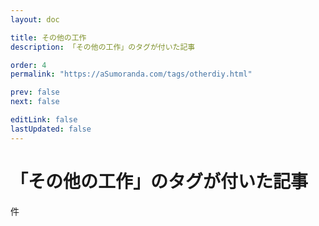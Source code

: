 ```yaml
---
layout: doc

title: その他の工作
description: 「その他の工作」のタグが付いた記事

order: 4
permalink: "https://aSumoranda.com/tags/otherdiy.html"

prev: false
next: false

editLink: false
lastUpdated: false
---
```


<script lang="ts" setup>
    import TaggedPostList   from "../.vitepress/components/TaggedPostList.vue"
    import PostCounter      from "../.vitepress/components/PostCounter.vue"
</script>

# 「その他の工作」のタグが付いた記事

<span class="text-base"><PostCounter tag="otherdiy" /></span>件

<TaggedPostList tag="otherdiy" />
